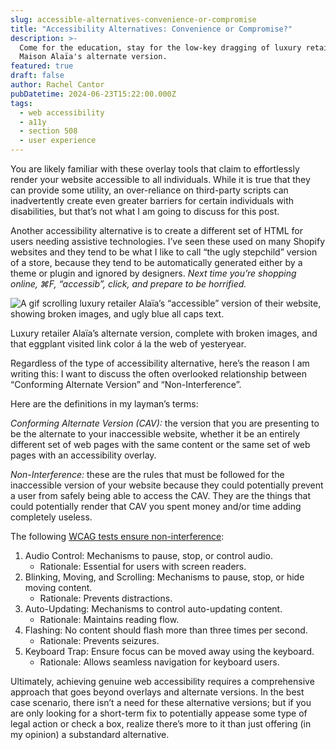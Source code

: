 ```yaml
---
slug: accessible-alternatives-convenience-or-compromise
title: "Accessibility Alternatives: Convenience or Compromise?"
description: >-
  Come for the education, stay for the low-key dragging of luxury retailer
  Maison Alaïa's alternate version.
featured: true
draft: false
author: Rachel Cantor
pubDatetime: 2024-06-23T15:22:00.000Z
tags:
  - web accessibility
  - a11y
  - section 508
  - user experience
---
```


You are likely familiar with these overlay tools that claim to effortlessly render your website accessible to all individuals. While it is true that they can provide some utility, an over-reliance on third-party scripts can inadvertently create even greater barriers for certain individuals with disabilities, but that’s not what I am going to discuss for this post.

Another accessibility alternative is to create a different set of HTML for users needing assistive technologies. I’ve seen these used on many Shopify websites and they tend to be what I like to call “the ugly stepchild” version of a store, because they tend to be automatically generated either by a theme or plugin and ignored by designers. _Next time you’re shopping online, ⌘F, “accessib”, click, and prepare to be horrified._

![A gif scrolling luxury retailer Alaïa’s “accessible” version of their website, showing broken images, and ugly blue all caps text.](/uploads/accessible_alaia.gif)

<figcaption class='text-center'>Luxury retailer Alaïa’s alternate version, complete with broken images, and that eggplant visited link color á la the web of yesteryear.</figcaption>

Regardless of the type of accessibility alternative, here’s the reason I am writing this: I want to discuss the often overlooked relationship between “Conforming Alternate Version” and “Non-Interference”.

Here are the definitions in my layman’s terms:

_Conforming Alternate Version (CAV):_ the version that you are presenting to be the alternate to your inaccessible website, whether it be an entirely different set of web pages with the same content or the same set of web pages with an accessibility overlay.

_Non-Interference:_ these are the rules that must be followed for the inaccessible version of your website because they could potentially prevent a user from safely being able to access the CAV. They are the things that could potentially render that CAV you spent money and/or time adding completely useless.

The following [WCAG tests ensure non-interference](https://www.w3.org/TR/2008/REC-WCAG20-20081211/#cc5):

1. Audio Control: Mechanisms to pause, stop, or control audio.
   - Rationale: Essential for users with screen readers.
2. Blinking, Moving, and Scrolling: Mechanisms to pause, stop, or hide moving content.
   - Rationale: Prevents distractions.
3. Auto-Updating: Mechanisms to control auto-updating content.
   - Rationale: Maintains reading flow.
4. Flashing: No content should flash more than three times per second.
   - Rationale: Prevents seizures.
5. Keyboard Trap: Ensure focus can be moved away using the keyboard.
   - Rationale: Allows seamless navigation for keyboard users.

Ultimately, achieving genuine web accessibility requires a comprehensive approach that goes beyond overlays and alternate versions. In the best case scenario, there isn’t a need for these alternative versions; but if you are only looking for a short-term fix to potentially appease some type of legal action or check a box, realize there’s more to it than just offering (in my opinion) a substandard alternative.

